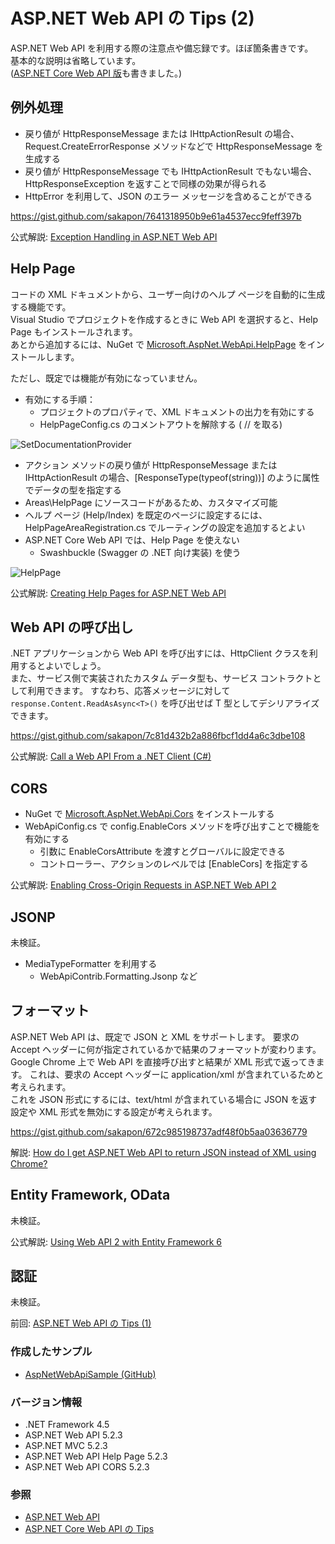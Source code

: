 # ASP.NET Web API の Tips (2)
ASP.NET Web API を利用する際の注意点や備忘録です。ほぼ箇条書きです。  
基本的な説明は省略しています。  
([ASP.NET Core Web API 版](ASPNET-Core-WebAPI-Tips.md)も書きました。)

## 例外処理
- 戻り値が HttpResponseMessage または IHttpActionResult の場合、Request.CreateErrorResponse メソッドなどで HttpResponseMessage を生成する
- 戻り値が HttpResponseMessage でも IHttpActionResult でもない場合、HttpResponseException を返すことで同様の効果が得られる
- HttpError を利用して、JSON のエラー メッセージを含めることができる

https://gist.github.com/sakapon/7641318950b9e61a4537ecc9feff397b

公式解説: [Exception Handling in ASP.NET Web API](https://docs.microsoft.com/en-us/aspnet/web-api/overview/error-handling/exception-handling)

## Help Page
コードの XML ドキュメントから、ユーザー向けのヘルプ ページを自動的に生成する機能です。  
Visual Studio でプロジェクトを作成するときに Web API を選択すると、Help Page もインストールされます。  
あとから追加するには、NuGet で [Microsoft.AspNet.WebApi.HelpPage](https://www.nuget.org/packages/Microsoft.AspNet.WebApi.HelpPage/) をインストールします。

ただし、既定では機能が有効になっていません。
- 有効にする手順：
  - プロジェクトのプロパティで、XML ドキュメントの出力を有効にする
  - HelpPageConfig.cs のコメントアウトを解除する ( // を取る)

![SetDocumentationProvider](https://github.com/sakapon/Samples-2018/blob/master/Images/AspNetWebApiSample/SetDocumentationProvider.png)

- アクション メソッドの戻り値が HttpResponseMessage または IHttpActionResult の場合、[ResponseType(typeof(string))] のように属性でデータの型を指定する
- Areas\HelpPage にソースコードがあるため、カスタマイズ可能
- ヘルプ ページ (Help/Index) を既定のページに設定するには、HelpPageAreaRegistration.cs でルーティングの設定を追加するとよい
- ASP.NET Core Web API では、Help Page を使えない
  - Swashbuckle (Swagger の .NET 向け実装) を使う

![HelpPage](https://github.com/sakapon/Samples-2018/blob/master/Images/AspNetWebApiSample/HelpPage.png)

公式解説: [Creating Help Pages for ASP.NET Web API](https://docs.microsoft.com/en-us/aspnet/web-api/overview/getting-started-with-aspnet-web-api/creating-api-help-pages)

## Web API の呼び出し
.NET アプリケーションから Web API を呼び出すには、HttpClient クラスを利用するとよいでしょう。  
また、サービス側で実装されたカスタム データ型も、サービス コントラクトとして利用できます。
すなわち、応答メッセージに対して `response.Content.ReadAsAsync<T>()` を呼び出せば T 型としてデシリアライズできます。

https://gist.github.com/sakapon/7c81d432b2a886fbcf1dd4a6c3dbe108

公式解説: [Call a Web API From a .NET Client (C#)](https://docs.microsoft.com/en-us/aspnet/web-api/overview/advanced/calling-a-web-api-from-a-net-client)

## CORS
- NuGet で [Microsoft.AspNet.WebApi.Cors](https://www.nuget.org/packages/Microsoft.AspNet.WebApi.Cors/) をインストールする
- WebApiConfig.cs で config.EnableCors メソッドを呼び出すことで機能を有効にする
  - 引数に EnableCorsAttribute を渡すとグローバルに設定できる
  - コントローラー、アクションのレベルでは [EnableCors] を指定する

公式解説: [Enabling Cross-Origin Requests in ASP.NET Web API 2](https://docs.microsoft.com/en-us/aspnet/web-api/overview/security/enabling-cross-origin-requests-in-web-api)

## JSONP
未検証。
- MediaTypeFormatter を利用する
  - WebApiContrib.Formatting.Jsonp など

## フォーマット
ASP.NET Web API は、既定で JSON と XML をサポートします。
要求の Accept ヘッダーに何が指定されているかで結果のフォーマットが変わります。  
Google Chrome 上で Web API を直接呼び出すと結果が XML 形式で返ってきます。
これは、要求の Accept ヘッダーに application/xml が含まれているためと考えられます。  
これを JSON 形式にするには、text/html が含まれている場合に JSON を返す設定や XML 形式を無効にする設定が考えられます。

https://gist.github.com/sakapon/672c985198737adf48f0b5aa03636779

解説: [How do I get ASP.NET Web API to return JSON instead of XML using Chrome?](https://stackoverflow.com/a/26068063)

## Entity Framework, OData
未検証。

公式解説: [Using Web API 2 with Entity Framework 6](https://docs.microsoft.com/en-us/aspnet/web-api/overview/data/using-web-api-with-entity-framework/)

## 認証
未検証。

前回: [ASP.NET Web API の Tips (1)](ASPNET-WebAPI-Tips-1.md)

### 作成したサンプル
- [AspNetWebApiSample (GitHub)](https://github.com/sakapon/Samples-2018/tree/master/AspNetWebApiSample)

### バージョン情報
- .NET Framework 4.5
- ASP.NET Web API 5.2.3
- ASP.NET MVC 5.2.3
- ASP.NET Web API Help Page 5.2.3
- ASP.NET Web API CORS 5.2.3

### 参照
- [ASP.NET Web API](https://docs.microsoft.com/en-us/aspnet/web-api/)
- [ASP.NET Core Web API の Tips](ASPNET-Core-WebAPI-Tips.md)
